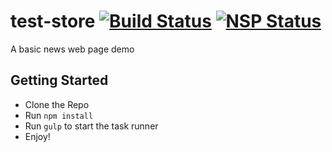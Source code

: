 # test-store [![Build Status](https://travis-ci.org/baloki/test-store.svg?branch=master)](https://travis-ci.org/baloki/test-store) [![NSP Status](https://nodesecurity.io/orgs/loki7/projects/4eb93db5-94d5-4ee5-bbc7-c7ad8a45d5be/badge)](https://nodesecurity.io/orgs/loki7/projects/4eb93db5-94d5-4ee5-bbc7-c7ad8a45d5be)

A basic news web page demo

## Getting Started
- Clone the Repo
- Run `npm install`
- Run `gulp` to start the task runner
- Enjoy!
